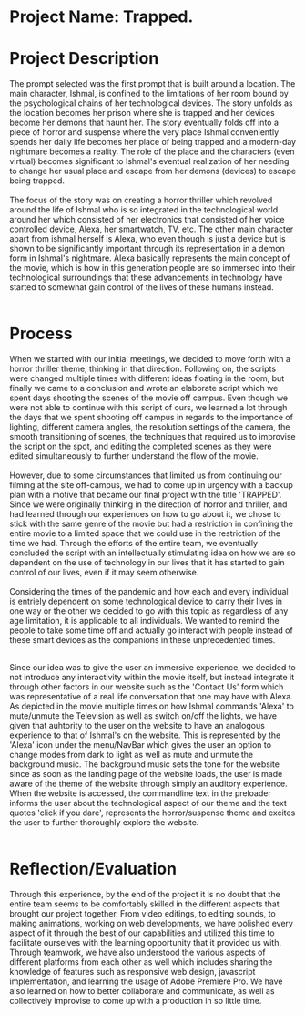 # Project Name: Trapped.

# Project Description
The prompt selected was the first prompt that is built around a location. The main character, Ishmal, is confined to the limitations of her room bound by the 
psychological chains of her technological devices. The story unfolds as the location becomes her prison where she is trapped and her devices become her 
demons that haunt her. The story eventually folds off into a piece of horror and suspense where the very place Ishmal conveniently spends her daily life 
becomes her place of being trapped and a modern-day nightmare becomes a reality. The role of the place and the characters (even virtual) becomes significant to Ishmal's 
eventual realization of her needing to change her usual place and escape from her demons (devices) to escape being trapped.
<br/>
<br/>
The focus of the story was on creating a horror thriller which revolved around the life of Ishmal who is so integrated in the technological world around her which 
consisted of her electronics that consisted of her voice controlled device, Alexa, her smartwatch, TV, etc. The other main character apart from ishmal herself is Alexa,
who even though is just a device but is shown to be significantly important through its representation in a demon form in Ishmal's nightmare. Alexa basically represents 
the main concept of the movie, which is how in this generation people are so immersed into their technological surroundings that these advancements in technology have 
started to somewhat gain control of the lives of these humans instead.
<br/>
<br/>
# Process
When we started with our initial meetings, we decided to move forth with a horror thriller theme, thinking in that direction. Following on, the scripts were changed
multiple times with different ideas floating in the room, but finally we came to a conclusion and wrote an elaborate script which we spent days shooting the scenes of 
the movie off campus. Even though we were not able to continue with this script of ours, we learned a lot through the days that we spent shooting off campus in regards 
to the importance of lighting, different camera angles, the resolution settings of the camera, the smooth transitioning of scenes, the techniques that required us 
to improvise the script on the spot, and editing the completed scenes as they were edited simultaneously to further understand the flow of the movie.
<br/>
<br/>
However, due to some circumstances that limited us from continuing our filming at the site off-campus, we had to come up in urgency with a backup plan with a motive 
that became our final project with the title 'TRAPPED'. Since we were originally thinking in the direction of horror and thriller, and had learned through our experiences
on how to go about it, we chose to stick with the same genre of the movie but had a restriction in confining the entire movie to a limited space that we could use in the
restriction of the time we had. Through the efforts of the entire team, we eventually concluded the script with an intellectually stimulating idea on how we are so dependent
on the use of technology in our lives that it has started to gain control of our lives, even if it may seem otherwise.
<br/>
<br/>
Considering the times of the pandemic and how each and every individual is entriely dependent on some technological device to carry their lives in one way or the other
we decided to go with this topic as regardless of any age limitation, it is applicable to all individuals. We wanted to remind the people to take some time off and actually 
go interact with people instead of these smart devices as the companions in these unprecedented times. 
<br/>
<br/>

Since our idea was to give the user an immersive experience, we decided to not introduce any interactivity within the movie itself, but instead integrate it through 
other factors in our website such as the 'Contact Us' form which was representative of a real life conversation that one may have with Alexa. As depicted in the movie multiple
times on how Ishmal commands 'Alexa' to mute/unmute the Television as well as switch on/off the lights, we have given that auhtority to the user on the website to have an analogous 
experience to that of Ishmal's on the website. This is represented by the 'Alexa' icon under the menu/NavBar which gives the user an option to change modes from dark to light
as well as mute and unmute the background music. The background music sets the tone for the website since as soon as the landing page of the website loads, the user is made aware
of the theme of the website through simply an auditory experience. When the website is accessed, the commandline text in the preloader informs the user about the technological
aspect of our theme and the text quotes 'click if you dare', represents the horror/suspense theme and excites the user to further thoroughly explore the website.
<br/>
<br/>

# Reflection/Evaluation
Through this experience, by the end of the project it is no doubt that the entire team seems to be comfortably skilled in the different aspects that brought our project 
together. From video editings, to editing sounds, to making animations, working on web developments, we have polished every aspect of it through the best of our capabilities and
utilized this time to facilitate ourselves with the learning opportunity that it provided us with. Through teamwork, we have also understood the various aspects of different 
platforms from each other as well which includes sharing the knowledge of features such as responsive web design, javascript implementation, and learning the usage of Adobe 
Premiere Pro. We have also learned on how to better collaborate and communicate, as well as collectively improvise to come up with a production in so little time.

